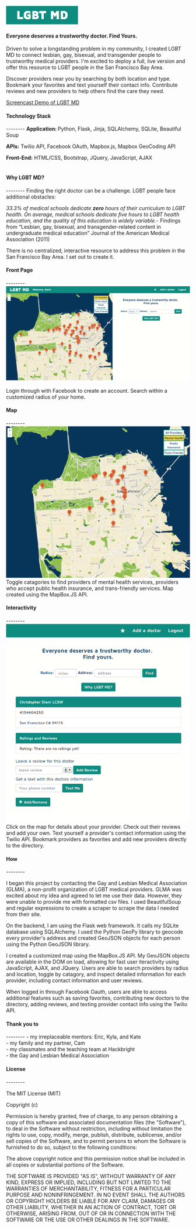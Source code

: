 <img src="/img/Logo.png">
<h4>Everyone deserves a trustworthy doctor. Find Yours.</h4>

Driven to solve a longstanding problem in my community, I created LGBT MD to connect lesbian, gay, bisexual, and transgender people to trustworthy medical providers. I'm excited to deploy a full, live version and offer this resource to LGBT people in the San Francisco Bay Area.

Discover providers near you by searching by both location and type. Bookmark your favorites and text yourself their contact info. Contribute reviews and new providers to help others find the care they need.

[Screencast Demo of LGBT MD](http://youtu.be/j_h-nyEkpcI)

<h4>Technology Stack</h4>
--------
<b>Application: </b>Python, Flask, Jinja, SQLAlchemy, SQLite, Beautiful Soup <br>

<b>APIs:</b> Twilio API, Facebook OAuth, Mapbox.js, Mapbox GeoCoding API<br>

<b>Front-End:</b> HTML/CSS, Bootstrap, JQuery, JavaScript, AJAX<br><br>

<h4>Why LGBT MD?</h4>
--------
Finding the right doctor can be a challenge. LGBT people face additional obstacles:

<i>33.3% of medical schools dedicate <b>zero</b> hours of their curriculum to LGBT health. On average, medical schools dedicate five hours to LGBT health education, and the quality of this education is widely variable.</i>- Findings from “Lesbian, gay, bisexual, and transgender-related content in undergraduate medical education” Journal of the American Medical Association (2011)

There is no centralized, interactive resource to address this problem in the San Francisco Bay Area. I set out to create it.

<h4>Front Page</h4>
--------
<img src="/img/Front.png"><br><br>
Login through with Facebook to create an account. Search within a customized radius of your home. <br>
<h4>Map</h4>
--------
<img src="/img/map2.png"><br>
Toggle catagories to find providers of mental health services, providers who accept public health insurance, and trans-friendly services. Map created using the MapBox.JS API.

<h4>Interactivity</h4>
--------
<img src="/img/docs.png"><br>
Click on the map for details about your provider. Check out their reviews and add your own. Text yourself a provider's contact information using the Twilio API. Bookmark providers as favorites and add new providers directly to the directory.

<h4>How</h4>
--------

I began this project by contacting the Gay and Lesbian Medical Association (GLMA), a non-profit organization of LGBT medical providers. GLMA was excited about my idea and agreed to let me use their data. However, they were unable to provide me with formatted csv files. I used BeautifulSoup and regular expressions to create a scraper to scrape the data I needed from their site. 

On the backend, I am using the Flask web framework. It calls my SQLite database using SQLAlchemy. I used the Python GeoPy library to geocode every provider's address and created GeoJSON objects for each person using the Python GeoJSON library. 

I created a customized map using the MapBox.JS API. My GeoJSON objects are available in the DOM on load, allowing for fast user iteractivity using JavaScript, AJAX, and JQuery. Users are able to search providers by radius and location, toggle by catagory, and inspect detailed information for each provider, including contact information and user reviews.

When logged in through Facebook Oauth, users are able to access additional features such as saving favorites, contributing new doctors to the directory, adding reviews, and texting provider contact info using the Twilio API.

<h4>Thank you to</h4>
--------
- my irreplaceable mentors: Eric, Kyla, and Kate<br>
- my family and my partner, Cam<br>
- my classmates and the teaching team at Hackbright<br>
- the Gay and Lesbian Medical Association


<h4>License</h4>
--------

The MIT License (MIT)

Copyright (c) <year> <copyright holders>

Permission is hereby granted, free of charge, to any person obtaining a copy
of this software and associated documentation files (the "Software"), to deal
in the Software without restriction, including without limitation the rights
to use, copy, modify, merge, publish, distribute, sublicense, and/or sell
copies of the Software, and to permit persons to whom the Software is
furnished to do so, subject to the following conditions:

The above copyright notice and this permission notice shall be included in
all copies or substantial portions of the Software.

THE SOFTWARE IS PROVIDED "AS IS", WITHOUT WARRANTY OF ANY KIND, EXPRESS OR
IMPLIED, INCLUDING BUT NOT LIMITED TO THE WARRANTIES OF MERCHANTABILITY,
FITNESS FOR A PARTICULAR PURPOSE AND NONINFRINGEMENT. IN NO EVENT SHALL THE
AUTHORS OR COPYRIGHT HOLDERS BE LIABLE FOR ANY CLAIM, DAMAGES OR OTHER
LIABILITY, WHETHER IN AN ACTION OF CONTRACT, TORT OR OTHERWISE, ARISING FROM,
OUT OF OR IN CONNECTION WITH THE SOFTWARE OR THE USE OR OTHER DEALINGS IN
THE SOFTWARE.

